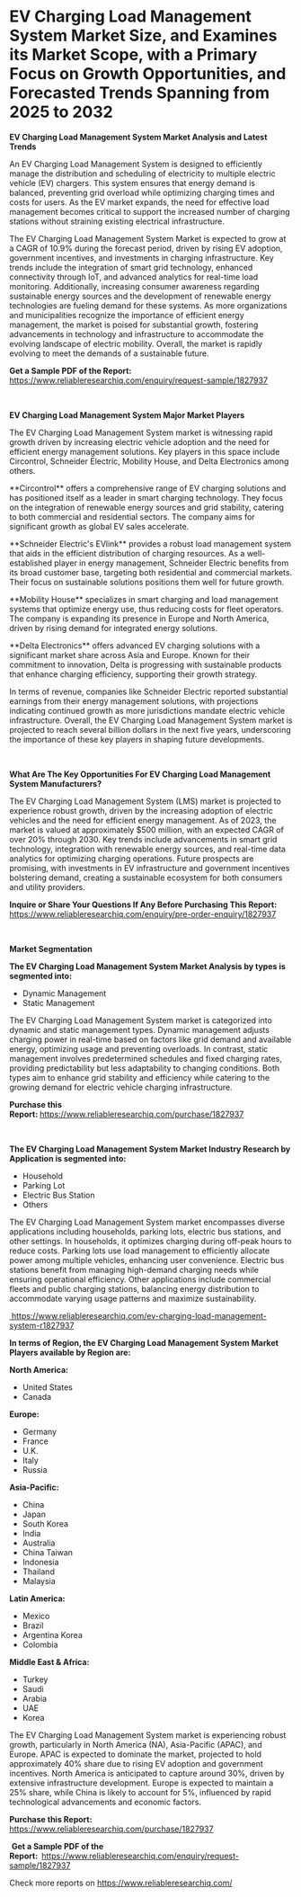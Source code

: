 <p><h1>EV Charging Load Management System Market Size, and Examines its Market Scope, with a Primary Focus on Growth Opportunities, and Forecasted Trends Spanning from 2025 to 2032</h1></p><p><strong>EV Charging Load Management System Market Analysis and Latest Trends</strong></p>
<p><p>An EV Charging Load Management System is designed to efficiently manage the distribution and scheduling of electricity to multiple electric vehicle (EV) chargers. This system ensures that energy demand is balanced, preventing grid overload while optimizing charging times and costs for users. As the EV market expands, the need for effective load management becomes critical to support the increased number of charging stations without straining existing electrical infrastructure.</p><p>The EV Charging Load Management System Market is expected to grow at a CAGR of 10.9% during the forecast period, driven by rising EV adoption, government incentives, and investments in charging infrastructure. Key trends include the integration of smart grid technology, enhanced connectivity through IoT, and advanced analytics for real-time load monitoring. Additionally, increasing consumer awareness regarding sustainable energy sources and the development of renewable energy technologies are fueling demand for these systems. As more organizations and municipalities recognize the importance of efficient energy management, the market is poised for substantial growth, fostering advancements in technology and infrastructure to accommodate the evolving landscape of electric mobility. Overall, the market is rapidly evolving to meet the demands of a sustainable future.</p></p>
<p><strong>Get a Sample PDF of the Report:&nbsp;</strong> <a href="https://www.reliableresearchiq.com/enquiry/request-sample/1827937?utm_campaign=2580&utm_medium=2&utm_source=Github&utm_content=ia&utm_term=11032025&utm_id=ev-charging-load-management-system">https://www.reliableresearchiq.com/enquiry/request-sample/1827937</a></p>
<p>&nbsp;</p>
<p><strong>EV Charging Load Management System Major Market Players</strong></p>
<p><p>The EV Charging Load Management System market is witnessing rapid growth driven by increasing electric vehicle adoption and the need for efficient energy management solutions. Key players in this space include Circontrol, Schneider Electric, Mobility House, and Delta Electronics among others.</p><p>**Circontrol** offers a comprehensive range of EV charging solutions and has positioned itself as a leader in smart charging technology. They focus on the integration of renewable energy sources and grid stability, catering to both commercial and residential sectors. The company aims for significant growth as global EV sales accelerate.</p><p>**Schneider Electric's EVlink** provides a robust load management system that aids in the efficient distribution of charging resources. As a well-established player in energy management, Schneider Electric benefits from its broad customer base, targeting both residential and commercial markets. Their focus on sustainable solutions positions them well for future growth.</p><p>**Mobility House** specializes in smart charging and load management systems that optimize energy use, thus reducing costs for fleet operators. The company is expanding its presence in Europe and North America, driven by rising demand for integrated energy solutions.</p><p>**Delta Electronics** offers advanced EV charging solutions with a significant market share across Asia and Europe. Known for their commitment to innovation, Delta is progressing with sustainable products that enhance charging efficiency, supporting their growth strategy.</p><p>In terms of revenue, companies like Schneider Electric reported substantial earnings from their energy management solutions, with projections indicating continued growth as more jurisdictions mandate electric vehicle infrastructure. Overall, the EV Charging Load Management System market is projected to reach several billion dollars in the next five years, underscoring the importance of these key players in shaping future developments.</p></p>
<p>&nbsp;</p>
<p><strong>What Are The Key Opportunities For EV Charging Load Management System Manufacturers?</strong></p>
<p><p>The EV Charging Load Management System (LMS) market is projected to experience robust growth, driven by the increasing adoption of electric vehicles and the need for efficient energy management. As of 2023, the market is valued at approximately $500 million, with an expected CAGR of over 20% through 2030. Key trends include advancements in smart grid technology, integration with renewable energy sources, and real-time data analytics for optimizing charging operations. Future prospects are promising, with investments in EV infrastructure and government incentives bolstering demand, creating a sustainable ecosystem for both consumers and utility providers.</p></p>
<p><strong>Inquire or Share Your Questions If Any Before Purchasing This Report:</strong> <a href="https://www.reliableresearchiq.com/enquiry/pre-order-enquiry/1827937?utm_campaign=2580&utm_medium=2&utm_source=Github&utm_content=ia&utm_term=11032025&utm_id=ev-charging-load-management-system">https://www.reliableresearchiq.com/enquiry/pre-order-enquiry/1827937</a></p>
<p>&nbsp;</p>
<p><strong>Market Segmentation</strong></p>
<p><strong>The EV Charging Load Management System Market Analysis by types is segmented into:</strong></p>
<p><ul><li>Dynamic Management</li><li>Static Management</li></ul></p>
<p><p>The EV Charging Load Management System market is categorized into dynamic and static management types. Dynamic management adjusts charging power in real-time based on factors like grid demand and available energy, optimizing usage and preventing overloads. In contrast, static management involves predetermined schedules and fixed charging rates, providing predictability but less adaptability to changing conditions. Both types aim to enhance grid stability and efficiency while catering to the growing demand for electric vehicle charging infrastructure.</p></p>
<p><strong>Purchase this Report:&nbsp;</strong><a href="https://www.reliableresearchiq.com/purchase/1827937?utm_campaign=2580&utm_medium=2&utm_source=Github&utm_content=ia&utm_term=11032025&utm_id=ev-charging-load-management-system">https://www.reliableresearchiq.com/purchase/1827937</a></p>
<p>&nbsp;</p>
<p><strong>The EV Charging Load Management System Market Industry Research by Application is segmented into:</strong></p>
<p><ul><li>Household</li><li>Parking Lot</li><li>Electric Bus Station</li><li>Others</li></ul></p>
<p><p>The EV Charging Load Management System market encompasses diverse applications including households, parking lots, electric bus stations, and other settings. In households, it optimizes charging during off-peak hours to reduce costs. Parking lots use load management to efficiently allocate power among multiple vehicles, enhancing user convenience. Electric bus stations benefit from managing high-demand charging needs while ensuring operational efficiency. Other applications include commercial fleets and public charging stations, balancing energy distribution to accommodate varying usage patterns and maximize sustainability.</p></p>
<p><a href="https://www.reliableresearchiq.com/ev-charging-load-management-system-r1827937?utm_campaign=2580&utm_medium=2&utm_source=Github&utm_content=ia&utm_term=11032025&utm_id=ev-charging-load-management-system">&nbsp;https://www.reliableresearchiq.com/ev-charging-load-management-system-r1827937</a></p>
<p><strong>In terms of Region, the EV Charging Load Management System Market Players available by Region are:</strong></p>
<p>
    <p> <strong> North America: </strong>
        <ul>
            <li>United States</li>
            <li>Canada</li>
        </ul>
        </p> 
    <p> <strong> Europe: </strong>
        <ul>
            <li>Germany</li>
            <li>France</li>
            <li>U.K.</li>
            <li>Italy</li>
            <li>Russia</li>
        </ul>
        </p> 
    <p> <strong> Asia-Pacific: </strong>
        <ul>
            <li>China</li>
            <li>Japan</li>
            <li>South Korea</li>
            <li>India</li>
            <li>Australia</li>
            <li>China Taiwan</li>
            <li>Indonesia</li>
            <li>Thailand</li>
            <li>Malaysia</li>
        </ul>
        </p> 
    <p> <strong> Latin America: </strong>
        <ul>
            <li>Mexico</li>
            <li>Brazil</li>
            <li>Argentina Korea</li>
            <li>Colombia</li>
        </ul>
        </p> 
    <p> <strong> Middle East & Africa: </strong>
        <ul>
            <li>Turkey</li>
            <li>Saudi</li>
            <li>Arabia</li>
            <li>UAE</li>
            <li>Korea</li>
        </ul>
    </p>
    </p>
<p><p>The EV Charging Load Management System market is experiencing robust growth, particularly in North America (NA), Asia-Pacific (APAC), and Europe. APAC is expected to dominate the market, projected to hold approximately 40% share due to rising EV adoption and government incentives. North America is anticipated to capture around 30%, driven by extensive infrastructure development. Europe is expected to maintain a 25% share, while China is likely to account for 5%, influenced by rapid technological advancements and economic factors.</p></p>
<p><strong>Purchase this Report: </strong><a href="https://www.reliableresearchiq.com/purchase/1827937?utm_campaign=2580&utm_medium=2&utm_source=Github&utm_content=ia&utm_term=11032025&utm_id=ev-charging-load-management-system">https://www.reliableresearchiq.com/purchase/1827937</a></p>
<p>&nbsp;<strong>Get a Sample PDF of the Report:&nbsp;&nbsp;</strong><a href="https://www.reliableresearchiq.com/enquiry/request-sample/1827937?utm_campaign=2580&utm_medium=2&utm_source=Github&utm_content=ia&utm_term=11032025&utm_id=ev-charging-load-management-system">https://www.reliableresearchiq.com/enquiry/request-sample/1827937</a></p>
<p><strong></strong></p>
<p>Check more reports on <a href="https://www.reliableresearchiq.com/?utm_campaign=2580&utm_medium=2&utm_source=Github&utm_content=ia&utm_term=11032025&utm_id=ev-charging-load-management-system">https://www.reliableresearchiq.com/</a></p>